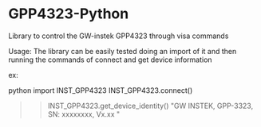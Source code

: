 # GPP4323-Python
Library to control the GW-instek GPP4323 through visa commands

Usage:
The library can be easily tested doing an import of it and then running the commands of connect and get device information

ex:

python
import INST_GPP4323
INST_GPP4323.connect()
>>INST_GPP4323.get_device_identity()
>>"GW INSTEK, GPP-3323,  SN: xxxxxxxx, Vx.xx "

